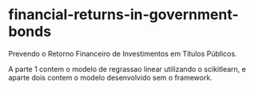 # financial-returns-in-government-bonds

Prevendo o Retorno Financeiro de Investimentos em Títulos Públicos.

A parte 1 contem o modelo de regrassao linear utilizando o scikitlearn, e aparte dois contem o modelo desenvolvido sem o framework.
